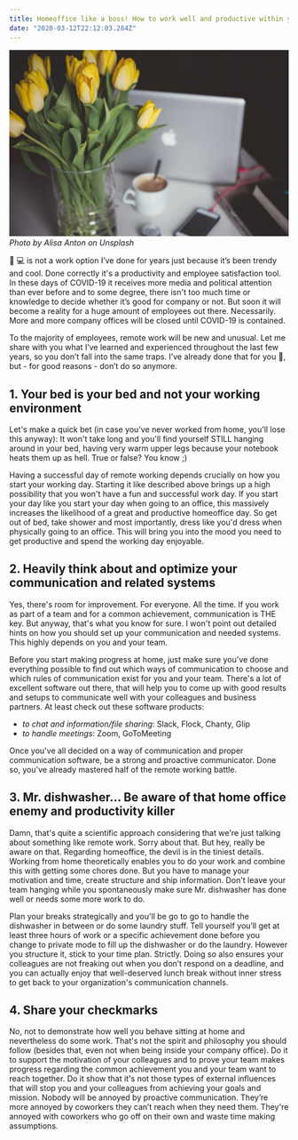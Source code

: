 ```yaml
---
title: Homeoffice like a boss! How to work well and productive within your own 4 walls.
date: "2020-03-12T22:12:03.284Z"
---
```

![](./hero.jpeg)
*Photo by Alisa Anton on Unsplash*

🏡 💻 is not a work option I’ve done for years just because it’s been trendy and cool. Done correctly it's a productivity and employee satisfaction tool. In these days of COVID-19 it receives more media and political attention than ever before and to some degree, there isn't too much time or knowledge to decide whether it’s good for company or not. But soon it will become a reality for a huge amount of employees out there. Necessarily. More and more company offices will be closed until COVID-19 is contained.

To the majority of employees, remote work will be new and unusual. Let me share with you what I’ve learned and experienced throughout the last few years, so you don’t fall into the same traps. I’ve already done that for you 🤕, but - for good reasons - don’t do so anymore.

## 1. Your bed is your bed and not your working environment

Let's make a quick bet (in case you've never worked from home, you'll lose this anyway): It won't take long and you'll find yourself STILL hanging around in your bed, having very warm upper legs because your notebook heats them up as hell. True or false? You know ;)

Having a successful day of remote working depends crucially on how you start your working day. Starting it like described above brings up a high possibility that you won't have a fun and successful work day. If you start your day like you start your day when going to an office, this massively increases the likelihood of a great and productive homeoffice day. So get out of bed, take shower and most importantly, dress like you'd dress when physically going to an office. This will bring you into the mood you need to get productive and spend the working day enjoyable.

## 2. Heavily think about and optimize your communication and related systems

Yes, there's room for improvement. For everyone. All the time. If you work as part of a team and for a common achievement, communication is THE key. But anyway, that's what you know for sure. I won't point out detailed hints on how you should set up your communication and needed systems. This highly depends on you and your team.

Before you start making progress at home, just make sure you've done everything possible to find out which ways of communication to choose and which rules of communication exist for you and your team. There's a lot of excellent software out there, that will help you to come up with good results and setups to communicate well with your colleagues and business partners. At least check out these software products:
- *to chat and information/file sharing*: Slack, Flock, Chanty, Glip
- *to handle meetings*: Zoom, GoToMeeting

Once you've all decided on a way of communication and proper communication software, be a strong and proactive communicator. Done so, you've already mastered half of the remote working battle.

## 3. Mr. dishwasher... Be aware of that home office enemy and productivity killer

Damn, that's quite a scientific approach considering that we're just talking about something like remote work. Sorry about that. But hey, really be aware on that. Regarding homeoffice, the devil is in the tiniest details. Working from home theoretically enables you to do your work and combine this with getting some chores done. But you have to manage your motivation and time, create structure and ship information. Don't leave your team hanging while you spontaneously make sure Mr. dishwasher has done well or needs some more work to do.

Plan your breaks strategically and you'll be go to go to handle the dishwasher in between or do some laundry stuff. Tell yourself you’ll get at least three hours of work or a specific achievement done before you change to private mode to fill up the dishwasher or do the laundry. However you structure it, stick to your time plan. Strictly. Doing so also ensures your colleagues are not freaking out when you don’t respond on a deadline, and you can actually enjoy that well-deserved lunch break without inner stress to get back to your organization's communication channels.

## 4. Share your checkmarks

No, not to demonstrate how well you behave sitting at home and nevertheless do some work. That's not the spirit and philosophy you should follow (besides that, even not when being inside your company office). Do it to support the motivation of your colleagues and to prove your team makes progress regarding the common achievement you and your team want to reach together. Do it show that it's not those types of external influences that will stop you and your colleagues from achieving your goals and mission. Nobody will be annoyed by proactive communication. They’re more annoyed by coworkers they can’t reach when they need them. They're annoyed with coworkers who go off on their own and waste time making assumptions.